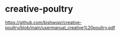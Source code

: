 # creative-poultry

https://github.com/bishwopr/creative-poultry/blob/main/usermanual_creative%20poultry.pdf
